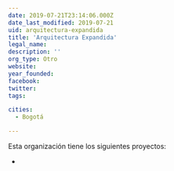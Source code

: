 ```yaml
---
date: 2019-07-21T23:14:06.000Z
date_last_modified: 2019-07-21
uid: arquitectura-expandida
title: 'Arquitectura Expandida'
legal_name: 
description: ''
org_type: Otro
website: 
year_founded: 
facebook: 
twitter: 
tags:

cities: 
  - Bogotá

---
```


Esta organización tiene los siguientes proyectos:

- [](/proyectos/)
